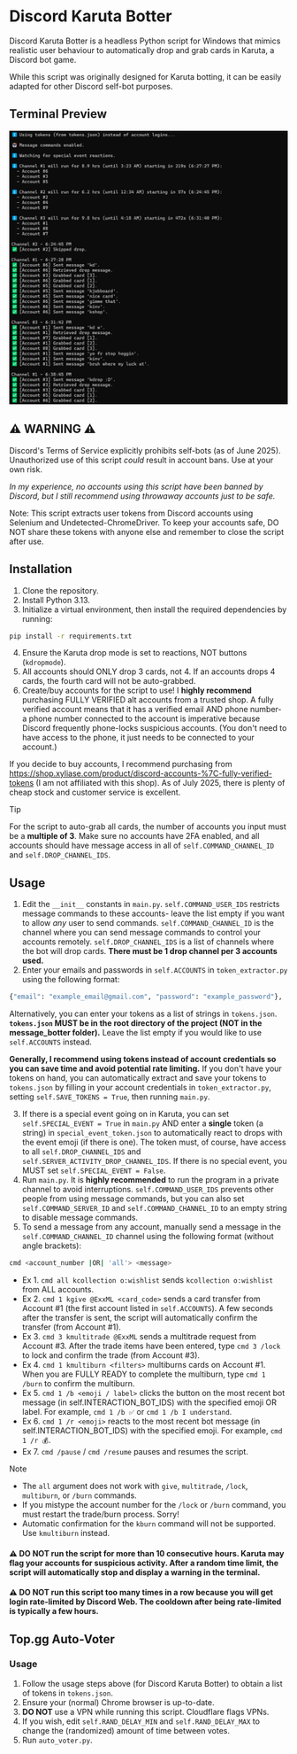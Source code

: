 # Discord Karuta Botter
Discord Karuta Botter is a headless Python script for Windows that mimics realistic user behaviour to automatically drop and grab cards in Karuta, a Discord bot game.

While this script was originally designed for Karuta botting, it can be easily adapted for other Discord self-bot purposes.

## Terminal Preview
![Karuta Botter Preview](karuta_botter_preview.png)

## ⚠️ WARNING ⚠️
Discord's Terms of Service explicitly prohibits self-bots (as of June 2025). Unauthorized use of this script *could* result in account bans. Use at your own risk.

*In my experience, no accounts using this script have been banned by Discord, but I still recommend using throwaway accounts just to be safe.*

Note: This script extracts user tokens from Discord accounts using Selenium and Undetected-ChromeDriver. To keep your accounts safe, DO NOT share these tokens with anyone else and remember to close the script after use.

## Installation
1. Clone the repository.
2. Install Python 3.13.
3. Initialize a virtual environment, then install the required dependencies by running:
```bash
pip install -r requirements.txt
```
4. Ensure the Karuta drop mode is set to reactions, NOT buttons (`kdropmode`).
5. All accounts should ONLY drop 3 cards, not 4. If an accounts drops 4 cards, the fourth card will not be auto-grabbed.
6. Create/buy accounts for the script to use! I **highly recommend** purchasing FULLY VERIFIED alt accounts from a trusted shop. A fully verified account means that it has a verified email AND phone number- a phone number connected to the account is imperative because Discord frequently phone-locks suspicious accounts. (You don't need to have access to the phone, it just needs to be connected to your account.)

If you decide to buy accounts, I recommend purchasing from https://shop.xyliase.com/product/discord-accounts-%7C-fully-verified-tokens (I am not affiliated with this shop). As of July 2025, there is plenty of cheap stock and customer service is excellent.

> [!TIP]
> For the script to auto-grab all cards, the number of accounts you input must be a **multiple of 3**. Make sure no accounts have 2FA enabled, and all accounts should have message access in all of `self.COMMAND_CHANNEL_ID` and `self.DROP_CHANNEL_IDS`.

## Usage
1. Edit the `__init__` constants in `main.py`. `self.COMMAND_USER_IDS` restricts message commands to these accounts- leave the list empty if you want to allow *any* user to send commands. `self.COMMAND_CHANNEL_ID` is the channel where you can send message commands to control your accounts remotely. `self.DROP_CHANNEL_IDS` is a list of channels where the bot will drop cards. **There must be 1 drop channel per 3 accounts used.**
2. Enter your emails and passwords in `self.ACCOUNTS` in `token_extractor.py` using the following format:
```python
{"email": "example_email@gmail.com", "password": "example_password"}, ...
```

Alternatively, you can enter your tokens as a list of strings in `tokens.json`. **`tokens.json` MUST be in the root directory of the project (NOT in the message_botter folder).** Leave the list empty if you would like to use `self.ACCOUNTS` instead. 

**Generally, I recommend using tokens instead of account credentials so you can save time and avoid potential rate limiting.** If you don't have your tokens on hand, you can automatically extract and save your tokens to `tokens.json` by filling in your account credentials in `token_extractor.py`, setting `self.SAVE_TOKENS = True`, then running `main.py`.

3. If there is a special event going on in Karuta, you can set `self.SPECIAL_EVENT = True` in `main.py` AND enter a **single** token (a string) in `special_event_token.json` to automatically react to drops with the event emoji (if there is one). The token must, of course, have access to all `self.DROP_CHANNEL_IDS` and `self.SERVER_ACTIVITY_DROP_CHANNEL_IDS`. If there is no special event, you MUST set `self.SPECIAL_EVENT = False`.
4. Run `main.py`. It is **highly recommended** to run the program in a private channel to avoid interruptions. `self.COMMAND_USER_IDS` prevents other people from using message commands, but you can also set `self.COMMAND_SERVER_ID` and `self.COMMAND_CHANNEL_ID` to an empty string to disable message commands.
5. To send a message from any account, manually send a message in the `self.COMMAND_CHANNEL_ID` channel using the following format (without angle brackets):
```bash
cmd <account_number |OR| 'all'> <message>
```
- Ex 1. `cmd all kcollection o:wishlist` sends `kcollection o:wishlist` from ALL accounts.
- Ex 2. `cmd 1 kgive @ExxML <card_code>` sends a card transfer from Account #1 (the first account listed in `self.ACCOUNTS`). A few seconds after the transfer is sent, the script will automatically confirm the transfer (from Account #1).
- Ex 3. `cmd 3 kmultitrade @ExxML` sends a multitrade request from Account #3. After the trade items have been entered, type `cmd 3 /lock` to lock and confirm the trade (from Account #3).
- Ex 4. `cmd 1 kmultiburn <filters>` multiburns cards on Account #1. When you are FULLY READY to complete the multiburn, type `cmd 1 /burn` to confirm the multiburn.
- Ex 5. `cmd 1 /b <emoji / label>` clicks the button on the most recent bot message (in self.INTERACTION_BOT_IDS) with the specified emoji OR label. For example, `cmd 1 /b ✅` or `cmd 1 /b I understand`.
- Ex 6. `cmd 1 /r <emoji>` reacts to the most recent bot message (in self.INTERACTION_BOT_IDS) with the specified emoji. For example, `cmd 1 /r 💰`.
- Ex 7. `cmd /pause` / `cmd /resume` pauses and resumes the script.

> [!NOTE]
> - The `all` argument does not work with `give`, `multitrade`, `/lock`, `multiburn`, or `/burn` commands.
> - If you mistype the account number for the `/lock` or `/burn` command, you must restart the trade/burn process. Sorry!
> - Automatic confirmation for the `kburn` command will not be supported. Use `kmultiburn` instead.

#### ⚠️ **DO NOT** run the script for more than 10 consecutive hours. Karuta may flag your accounts for suspicious activity. After a random time limit, the script will automatically stop and display a warning in the terminal.
#### ⚠️ **DO NOT** run this script too many times in a row because you will get login rate-limited by Discord Web. The cooldown after being rate-limited is typically a few hours.

## Top.gg Auto-Voter
### Usage
1. Follow the usage steps above (for Discord Karuta Botter) to obtain a list of tokens in `tokens.json`.
2. Ensure your (normal) Chrome browser is up-to-date.
3. **DO NOT** use a VPN while running this script. Cloudflare flags VPNs.
4. If you wish, edit `self.RAND_DELAY_MIN` and `self.RAND_DELAY_MAX` to change the (randomized) amount of time between votes.
5. Run `auto_voter.py`.
